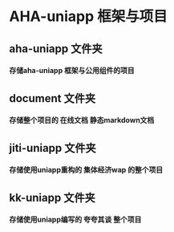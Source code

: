 # AHA-uniapp 框架与项目

## aha-uniapp 文件夹

#### 存储aha-uniapp 框架与公用组件的项目



## document 文件夹

#### 存储整个项目的 在线文档 静态markdown文档



## jiti-uniapp 文件夹

 #### 存储使用uniapp重构的 集体经济wap 的整个项目



## kk-uniapp 文件夹

#### 存储使用uniapp编写的 夸夸其谈 整个项目


